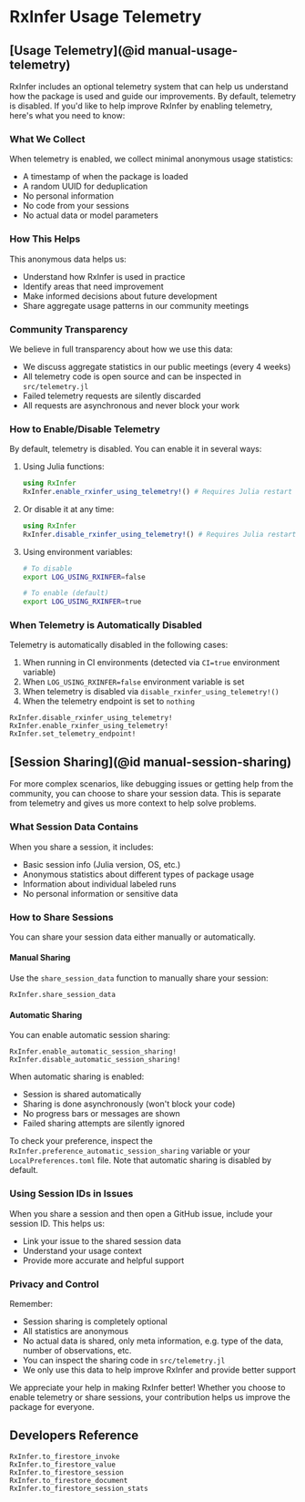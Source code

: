 # RxInfer Usage Telemetry

## [Usage Telemetry](@id manual-usage-telemetry)

RxInfer includes an optional telemetry system that can help us understand how the package is used and guide our improvements. By default, telemetry is disabled. If you'd like to help improve RxInfer by enabling telemetry, here's what you need to know:

### What We Collect

When telemetry is enabled, we collect minimal anonymous usage statistics:
- A timestamp of when the package is loaded
- A random UUID for deduplication
- No personal information
- No code from your sessions
- No actual data or model parameters

### How This Helps

This anonymous data helps us:
- Understand how RxInfer is used in practice
- Identify areas that need improvement
- Make informed decisions about future development
- Share aggregate usage patterns in our community meetings

### Community Transparency

We believe in full transparency about how we use this data:
- We discuss aggregate statistics in our public meetings (every 4 weeks)
- All telemetry code is open source and can be inspected in `src/telemetry.jl`
- Failed telemetry requests are silently discarded
- All requests are asynchronous and never block your work

### How to Enable/Disable Telemetry

By default, telemetry is disabled. You can enable it in several ways:

1. Using Julia functions:
   ```julia
   using RxInfer
   RxInfer.enable_rxinfer_using_telemetry!() # Requires Julia restart
   ```

2. Or disable it at any time:
   ```julia
   using RxInfer
   RxInfer.disable_rxinfer_using_telemetry!() # Requires Julia restart
   ```

3. Using environment variables:
   ```bash
   # To disable
   export LOG_USING_RXINFER=false
   
   # To enable (default)
   export LOG_USING_RXINFER=true
   ```

### When Telemetry is Automatically Disabled

Telemetry is automatically disabled in the following cases:
1. When running in CI environments (detected via `CI=true` environment variable)
2. When `LOG_USING_RXINFER=false` environment variable is set
3. When telemetry is disabled via `disable_rxinfer_using_telemetry!()`
4. When the telemetry endpoint is set to `nothing`

```@docs 
RxInfer.disable_rxinfer_using_telemetry!
RxInfer.enable_rxinfer_using_telemetry!
RxInfer.set_telemetry_endpoint!
```

## [Session Sharing](@id manual-session-sharing)

For more complex scenarios, like debugging issues or getting help from the community, you can choose to share your session data. This is separate from telemetry and gives us more context to help solve problems.

### What Session Data Contains

When you share a session, it includes:
- Basic session info (Julia version, OS, etc.)
- Anonymous statistics about different types of package usage
- Information about individual labeled runs
- No personal information or sensitive data

### How to Share Sessions

You can share your session data either manually or automatically.

#### Manual Sharing

Use the `share_session_data` function to manually share your session:

```@docs
RxInfer.share_session_data
```

#### Automatic Sharing

You can enable automatic session sharing:

```@docs
RxInfer.enable_automatic_session_sharing!
RxInfer.disable_automatic_session_sharing!
```

When automatic sharing is enabled:
- Session is shared automatically
- Sharing is done asynchronously (won't block your code)
- No progress bars or messages are shown
- Failed sharing attempts are silently ignored

To check your preference, inspect the `RxInfer.preference_automatic_session_sharing` variable or your `LocalPreferences.toml` file. Note that automatic sharing is disabled by default.

### Using Session IDs in Issues

When you share a session and then open a GitHub issue, include your session ID. This helps us:
- Link your issue to the shared session data
- Understand your usage context
- Provide more accurate and helpful support

### Privacy and Control

Remember:
- Session sharing is completely optional
- All statistics are anonymous
- No actual data is shared, only meta information, e.g. type of the data, number of observations, etc.
- You can inspect the sharing code in `src/telemetry.jl`
- We only use this data to help improve RxInfer and provide better support

We appreciate your help in making RxInfer better! Whether you choose to enable telemetry or share sessions, your contribution helps us improve the package for everyone.

## Developers Reference 

```@docs
RxInfer.to_firestore_invoke
RxInfer.to_firestore_value
RxInfer.to_firestore_session
RxInfer.to_firestore_document
RxInfer.to_firestore_session_stats
```
